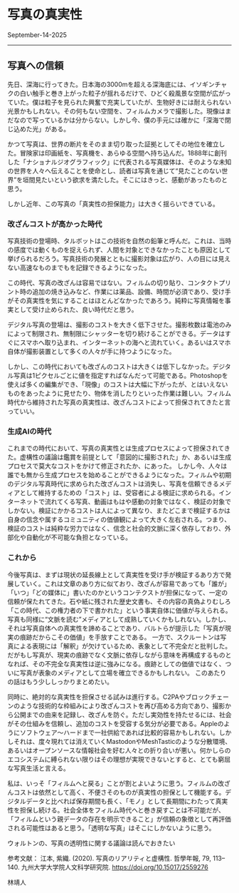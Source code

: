 # 写真の真実性
September-14-2025

---

## 写真への信頼

先日、深海に行ってきた。日本海の3000mを超える深海底には、イソギンチャクの白い触手と巻き上がった粒子が揺れるだけで、ひどく殺風景な空間が広がっていた。僕は粒子を見られた興奮で充実していたが、生物好きには耐えられない光景かもしれない。その何もない空間を、フィルムカメラで撮影した。現像はまだなので写っているかは分からない。しかし今、僕の手元には確かに「深海で閉じ込めた光」がある。

かつて写真は、世界の断片をそのまま切り取った証拠としてその地位を確立した。冒険家は印画紙を、写真機を、あらゆる空間へ持ち込んだ。1888年に創刊した「ナショナルジオグラフィック」に代表される写真媒体は、そのような未知の世界を人々へ伝えることを使命とし、読者は写真を通じて“見たことのない世界”を垣間見たいという欲求を満たした。そこにはきっと、感動があったものと思う。

しかし近年、この写真の「真実性の担保能力」は大きく揺らいできている。


### 改ざんコストが高かった時代
写真技術の登場時、タルボットはこの技術を自然の鉛筆と呼んだ。これは、当時の感度では動くものを捉えられず、人間を対象とできなかったことも原因として挙げられるだろう。写真技術の発展とともに撮影対象は広がり、人の目には見えない高速なものまでもを記録できるようになった。

この時代、写真の改ざんは容易ではない。フィルムの切り貼り、コンタクトプリント時の追加の焼き込みなど、作業には薬品、設備、時間が必須であり、受け手がその真実性を気にすることはほとんどなかったであろう。純粋に写真情報を事実として受け止められた、良い時代だと思う。


デジタル写真の登場は、撮影のコストを大きく低下させた。撮影枚数は電池のみによって制限され、無制限にシャッターを切り続けることができる。データはすぐにスマホへ取り込まれ、インターネットの海へと流れていく。あるいはスマホ自体が撮影装置として多くの人々が手に持つようになった。

しかし、この時代においても改ざんのコストは大きくは低下しなかった。デジタル写真は1ピクセルごとに値を指定すればなんだって可能である。Photoshopを使えば多くの編集ができ、「現像」のコストは大幅に下がったが、とはいえないものをあったように見せたり、物体を消したりといった作業は難しい。フィルム時代から維持された写真の真実性は、改ざんコストによって担保されてきたと言っていい。


### 生成AIの時代
これまでの時代において、写真の真実性とは生成プロセスによって担保されてきた。虚構性の議論は鑑賞を前提として「意図的に撮影された」か、あるいは生成プロセスで莫大なコストをかけて修正されたか、にあった。
しかし今、人々は誰でも無から生成プロセスを始めることができるようになった。フィルムや初期のデジタル写真時代に求められた改ざんコストは消失し、写真を信頼できるメディアとして維持するための「コスト」は、受容者による検証に求められる。インターネットで流れてくる写真、動画はもはや感動の対象ではなく、検証の対象でしかない。検証にかかるコストは人によって異なり、またどこまで検証するかは自身の信念や属するコミュニティの価値観によって大きく左右される。つまり、検証のコストは純粋な労力ではなく、信念と社会的文脈に深く依存しており、外部化や自動化が不可能な負担となっている。


### これから
今後写真は、まずは現状の延長線上として真実性を受け手が検証するあり方で発展していく。これは文章のあり方に似ており、改ざんが容易であっても「誰が」「いつ」「どの媒体に」書いたのかというコンテクストが担保になって、一定の信頼が保たれてきた。石や紙に残された歴史文書も、その内容の真偽よりむしろ「この時代、この権力者の下で書かれた」という事実自体に価値が与えられる。写真も同様に“文脈を読む”メディアとして成熟していくかもしれない。しかし、それは写真自体への真実性を諦めることであり、バルトらが提示した「写真が現実の痕跡だからこその価値」を手放すことである。
一方で、スクルートンは写真による表現には「解釈」が欠けているため、表象として不完全だと批判した。だがもし写真が、現実の痕跡でなく文脈に依存しながら意味を再構成するものとなれば、その不完全な真実性は逆に強みになる。痕跡としての価値ではなく、ついに写真が表象のメディアとして立場を確立できるかもしれない。
このあたりの話はもう少ししっかりまとめたい。


同時に、絶対的な真実性を担保させる試みは進行する。C2PAやブロックチェーンのような技術的な枠組みにより改ざんコストを再び高める方向であり、撮影から公開までの由来を記録し、改ざんを防ぐ。ただし実効性を持たせるには、社会がその仕組みを信頼し、追加のコストを受容する気分が必要である。Appleのようにソフトウェア〜ハードまで一社供給であれば比較的容易かもしれない。しかしそれは、度々現れては消えていくMastodonやMeshTasticのような分散環境、あるいはオープンソースな情報社会を好む人々との折り合いが悪い。何かしらのエコシステムに縛られない限りはその理想が実現できないとすると、とても窮屈な写真生活と言える。


私は、いっそ「フィルムへと戻る」ことが割とよいように思う。フィルムの改ざんコストは依然として高く、不便さそのものが真実性の担保として機能する。デジタルデータと比べれば保存期間も長く、「モノ」として長期間にわたって真実性を担保し続ける。社会全体をフィルム時代へと巻き戻すことは不可能だが、「フィルムという親データの存在を明示できること」が信頼の象徴として再評価される可能性はあると思う。「透明な写真」はそこにしかないように思う。

ウォルトンの、写真の透明性に関する議論は読んでおきたい

参考文献：
江本, 紫織. (2020). 写真のリアリティと虚構性. 哲學年報, 79, 113–140. 九州大学大学院人文科学研究院. https://doi.org/10.15017/2559276


林靖人
